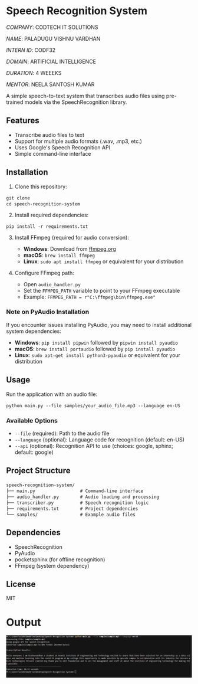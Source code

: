 # Speech Recognition System

*COMPANY*: CODTECH IT SOLUTIONS

*NAME*: PALADUGU VISHNU VARDHAN

*INTERN ID*: CODF32

*DOMAIN*: ARTIFICIAL INTELLIGENCE 

*DURATION*: 4 WEEEKS

*MENTOR*: NEELA SANTOSH KUMAR


A simple speech-to-text system that transcribes audio files using pre-trained models via the SpeechRecognition library.

## Features

- Transcribe audio files to text
- Support for multiple audio formats (.wav, .mp3, etc.)
- Uses Google's Speech Recognition API
- Simple command-line interface

## Installation

1. Clone this repository:
```
git clone 
cd speech-recognition-system
```

2. Install required dependencies:
```
pip install -r requirements.txt
```

3. Install FFmpeg (required for audio conversion):
   - **Windows**: Download from [ffmpeg.org](https://ffmpeg.org/download.html)
   - **macOS**: `brew install ffmpeg`
   - **Linux**: `sudo apt install ffmpeg` or equivalent for your distribution

4. Configure FFmpeg path:
   - Open `audio_handler.py`
   - Set the `FFMPEG_PATH` variable to point to your FFmpeg executable
   - Example: `FFMPEG_PATH = r"C:\ffmpeg\bin\ffmpeg.exe"`

### Note on PyAudio Installation

If you encounter issues installing PyAudio, you may need to install additional system dependencies:

- **Windows**: `pip install pipwin` followed by `pipwin install pyaudio`
- **macOS**: `brew install portaudio` followed by `pip install pyaudio`
- **Linux**: `sudo apt-get install python3-pyaudio` or equivalent for your distribution

## Usage

Run the application with an audio file:
```
python main.py --file samples/your_audio_file.mp3 --language en-US
```

### Available Options

- `--file` (required): Path to the audio file
- `--language` (optional): Language code for recognition (default: en-US)
- `--api` (optional): Recognition API to use (choices: google, sphinx; default: google)

## Project Structure

```
speech-recognition-system/
├── main.py                 # Command-line interface
├── audio_handler.py        # Audio loading and processing
├── transcriber.py          # Speech recognition logic
├── requirements.txt        # Project dependencies
└── samples/                # Example audio files
```

## Dependencies

- SpeechRecognition
- PyAudio
- pocketsphinx (for offline recognition)
- FFmpeg (system dependency)

## License

MIT 

# Output

![output](output.png)